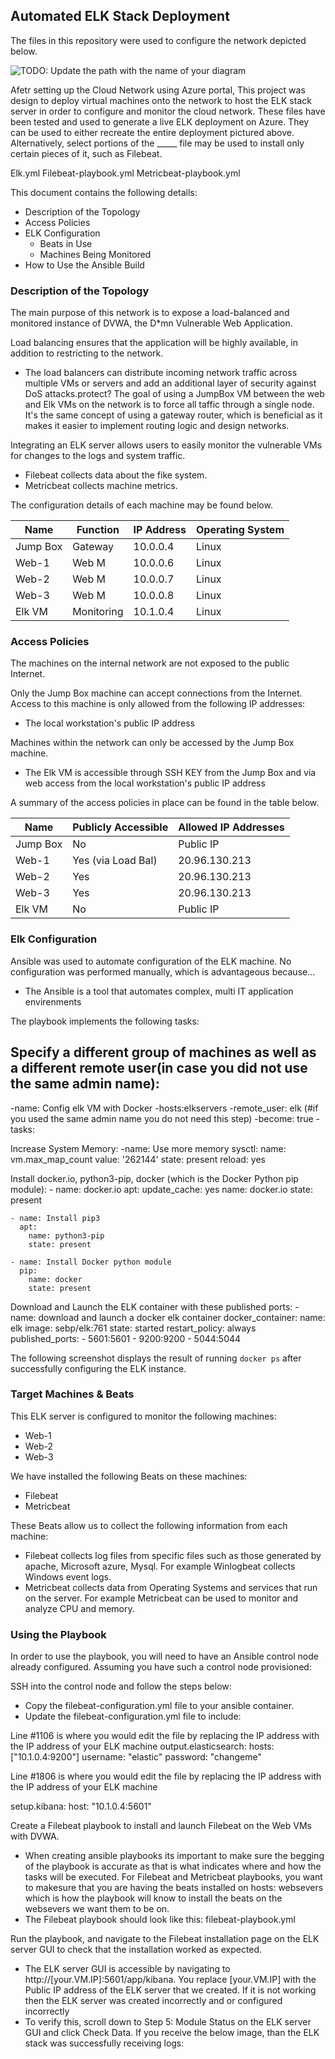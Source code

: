 ## Automated ELK Stack Deployment

The files in this repository were used to configure the network depicted below.

![TODO: Update the path with the name of your diagram](Images/diagram_filename.png)


Afetr setting up the Cloud Network using Azure portal, This project was design to deploy virtual machines onto the network to host the ELK stack server in order to configure and monitor the cloud network.
These files have been tested and used to generate a live ELK deployment on Azure. They can be used to either recreate the entire deployment pictured above. Alternatively, select portions of the _____ file may be used to install only certain pieces of it, such as Filebeat.

  Elk.yml
  Filebeat-playbook.yml
  Metricbeat-playbook.yml

This document contains the following details:
- Description of the Topology
- Access Policies
- ELK Configuration
  - Beats in Use
  - Machines Being Monitored
- How to Use the Ansible Build


### Description of the Topology

The main purpose of this network is to expose a load-balanced and monitored instance of DVWA, the D*mn Vulnerable Web Application.

Load balancing ensures that the application will be highly available, in addition to restricting to the network.
- The load balancers can distribute incoming network traffic across multiple VMs or servers and add an additional layer of security against DoS attacks.protect?
The goal of using a JumpBox VM between the web and Elk VMs on the network is to force all taffic through a single node. It's the same concept of using a gateway router, which is beneficial as it makes it easier to implement routing logic and design networks. 

Integrating an ELK server allows users to easily monitor the vulnerable VMs for changes to the logs and system traffic.
- Filebeat collects data about the fike system.
- Metricbeat collects machine metrics.

The configuration details of each machine may be found below.


| Name     | Function  | IP Address | Operating System |
|----------|---------- |------------|------------------|
| Jump Box | Gateway   | 10.0.0.4   | Linux            |
| Web-1    | Web M     | 10.0.0.6   | Linux            |
| Web-2    | Web M     | 10.0.0.7   | Linux            |
| Web-3    | Web M     | 10.0.0.8   | Linux            |
|Elk VM    | Monitoring| 10.1.0.4   | Linux            |

### Access Policies

The machines on the internal network are not exposed to the public Internet. 

Only the Jump Box machine can accept connections from the Internet. Access to this machine is only allowed from the following IP addresses:
- The local workstation's public IP address

Machines within the network can only be accessed by the Jump Box machine.
- The Elk VM is accessible through SSH KEY from the Jump Box and via web access from the local workstation's public IP address

A summary of the access policies in place can be found in the table below.

| Name     | Publicly Accessible | Allowed IP Addresses |
|----------|---------------------|----------------------|
| Jump Box | No                  | Public IP            |
| Web-1    | Yes (via Load Bal)  | 20.96.130.213        |
| Web-2    | Yes                 | 20.96.130.213        |
| Web-3    | Yes                 | 20.96.130.213        |
| Elk VM   | No                  | Public IP            |

### Elk Configuration

Ansible was used to automate configuration of the ELK machine. No configuration was performed manually, which is advantageous because...
-  The Ansible is a tool that automates complex, multi IT application envirenments

The playbook implements the following tasks:

Specify a different group of machines as well as a different remote user(in case you did not use the same admin name):
---
-name: Config elk VM with Docker
-hosts:elkservers
-remote_user: elk (#if you used the same admin name you do not need this step)
-become: true
-tasks:

Increase System Memory:
   -name: Use more memory
    sysctl:
      name: vm.max_map_count
      value: '262144'
      state: present
      reload: yes

Install docker.io, python3-pip, docker (which is the Docker Python pip module):
    - name: docker.io
      apt:
        update_cache: yes
        name: docker.io
        state: present

    - name: Install pip3
      apt:
        name: python3-pip
        state: present

    - name: Install Docker python module
      pip:
        name: docker
        state: present

Download and Launch the ELK container with these published ports:
    - name: download and launch a docker elk container
      docker_container:
        name: elk
        image: sebp/elk:761
        state: started
        restart_policy: always
        published_ports:
          - 5601:5601
          - 9200:9200
          - 5044:5044


The following screenshot displays the result of running `docker ps` after successfully configuring the ELK instance.



### Target Machines & Beats
This ELK server is configured to monitor the following machines:
* Web-1
* Web-2
* Web-3

We have installed the following Beats on these machines:
- Filebeat
- Metricbeat

These Beats allow us to collect the following information from each machine:
- Filebeat collects log files from specific files such as those generated by apache, Microsoft azure, Mysql. For example Winlogbeat collects Windows event logs.
- Metricbeat collects data from Operating Systems and services that run on the server. For example Metricbeat can be used to monitor and analyze CPU and memory.

### Using the Playbook
In order to use the playbook, you will need to have an Ansible control node already configured. Assuming you have such a control node provisioned: 

SSH into the control node and follow the steps below:
- Copy the filebeat-configuration.yml file to your ansible container.
- Update the filebeat-configuration.yml file to include:

Line #1106 is where you would edit the file by replacing the IP address with the IP address of your ELK machine
output.elasticsearch:
hosts: ["10.1.0.4:9200"]
username: "elastic"
password: "changeme"

Line #1806 is where you would edit the file by replacing the IP address with the IP address of your ELK machine

setup.kibana:
host: "10.1.0.4:5601"

Create a Filebeat playbook to install and launch Filebeat on the Web VMs with DVWA.

* When creating ansible playbooks its important to make sure the begging of the playbook is accurate as that is what indicates where and how the tasks will be executed. For Filebeat and Metricbeat playbooks, you want to makesure that you are having the beats installed on hosts: websevers which is how the playbook will know to install the beats on the websevers we want them to be on.
* The Filebeat playbook should look like this: filebeat-playbook.yml

Run the playbook, and navigate to the Filebeat installation page on the ELK server GUI to check that the installation worked as expected.

* The ELK server GUI is accessible by navigating to http://[your.VM.IP]:5601/app/kibana. You replace [your.VM.IP] with the Public IP address of the ELK server that we created. If it is not working then the ELK server was created incorrectly and or configured incorrectly
* To verify this, scroll down to Step 5: Module Status on the ELK server GUI and click Check Data. If you receive the below image, than the ELK stack was successfully receiving logs:

